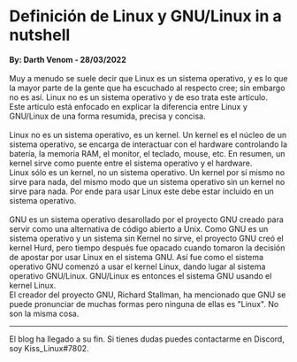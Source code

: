 # Definición de Linux y GNU/Linux in a nutshell
<b>By: Darth Venom - 28/03/2022</b>
<br>
<br>
Muy a menudo se suele decir que Linux es un sistema operativo, y es lo que la mayor parte de la gente que ha escuchado al respecto cree; sin embargo no es así. Linux no es un sistema operativo y de eso trata este artículo.
<br>
Este artículo está enfocado en explicar la diferencia entre Linux y GNU/Linux de una forma resumida, precisa y concisa.
<br>
<br>
Linux no es un sistema operativo, es un kernel. Un kernel es el núcleo de un sistema operativo, se encarga de interactuar con el hardware controlando la batería, la memoria RAM, el monitor, el teclado, mouse, etc. En resumen, un kernel sirve como puente entre el sistema operativo y el hardware.
<br>
Linux sólo es un kernel, no un sistema operativo. Un kernel por sí mismo no sirve para nada, del mismo modo que un sistema operativo sin un kernel no sirve para nada. Por ende para usar Linux este debe estar incluido en un sistema operativo.
<br>
<br>
GNU es un sistema operativo desarollado por el proyecto GNU creado para servir como una alternativa de código abierto a Unix. Como GNU es un sistema operativo y un sistema sin Kernel no sirve, el proyecto GNU creó el kernel Hurd, pero tiempo después fue opacado cuando tomaron la decisión de apostar por usar Linux en el sistema GNU. Así fue como el sistema operativo GNU comenzó a usar el kernel Linux, dando lugar al sistema operativo GNU/Linux. GNU/Linux es entonces el sistema GNU usando el kernel Linux.
<br>
El creador del proyecto GNU, Richard Stallman, ha mencionado que GNU se puede pronunciar de muchas formas pero ninguna de ellas es "Linux". No son la misma cosa.
<br>
<hr>
El blog ha llegado a su fin. Si tienes dudas puedes contactarme en Discord, soy Kiss_Linux#7802.
